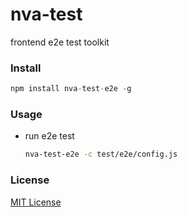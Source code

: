 nva-test
===

frontend e2e test toolkit

### Install


```javascript
npm install nva-test-e2e -g
```

### Usage

- run e2e test

    ```bash
    nva-test-e2e -c test/e2e/config.js
    ```

### License

[MIT License](http://en.wikipedia.org/wiki/MIT_License)